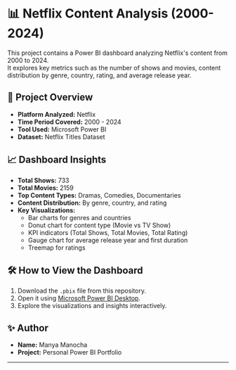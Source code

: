 # 📊 Netflix Content Analysis (2000-2024)

This project contains a Power BI dashboard analyzing Netflix's content from 2000 to 2024.  
It explores key metrics such as the number of shows and movies, content distribution by genre, country, rating, and average release year.

## 🚀 Project Overview

- **Platform Analyzed:** Netflix
- **Time Period Covered:** 2000 - 2024
- **Tool Used:** Microsoft Power BI
- **Dataset:** Netflix Titles Dataset

## 📈 Dashboard Insights

- **Total Shows:** 733
- **Total Movies:** 2159
- **Top Content Types:** Dramas, Comedies, Documentaries
- **Content Distribution:** By genre, country, and rating
- **Key Visualizations:**
  - Bar charts for genres and countries
  - Donut chart for content type (Movie vs TV Show)
  - KPI indicators (Total Shows, Total Movies, Total Rating)
  - Gauge chart for average release year and first duration
  - Treemap for ratings


## 🛠️ How to View the Dashboard

1. Download the `.pbix` file from this repository.
2. Open it using [Microsoft Power BI Desktop](https://powerbi.microsoft.com/desktop/).
3. Explore the visualizations and insights interactively.

## ✨ Author

- **Name:** Manya Manocha
- **Project:** Personal Power BI Portfolio

---

